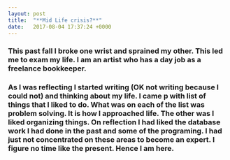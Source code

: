 ```yaml
---
layout: post
title:  "**Mid Life crisis?**"
date:   2017-08-04 17:37:24 +0000
---
```



### This past fall I broke one wrist and sprained my other.  This led me to exam my life.  I am an artist who has a day job as a freelance bookkeeper.  

### As I was reflecting I started writing (OK not writing because I could not) and thinking about my life.  I came p with list of things that I liked to do.  What was on each of the list was problem solving.  It is how I approached life.  The other was I liked organizing things.  On reflection I had liked the database work I had done in the past and some of the programing.  I had just not concentrated on these areas to become an expert.  I figure no time like the present. Hence I am here.

